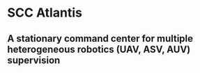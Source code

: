 # SCC Atlantis

## A stationary command center for multiple heterogeneous robotics (UAV, ASV, AUV) supervision 
